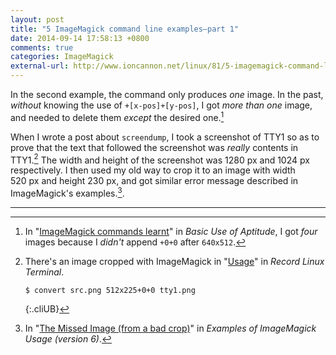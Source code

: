 ```yaml
---
layout: post
title: "5 ImageMagick command line examples–part 1"
date: 2014-09-14 17:58:13 +0800
comments: true
categories: ImageMagick
external-url: http://www.ioncannon.net/linux/81/5-imagemagick-command-line-examples-part-1/
---
```


In the second example, the command only produces *one* image.  In the
past, *without* knowing the use of `+[x-pos]+[y-pos]`, I got *more
than one* image, and needed to delete them *except* the desired
one.[^1]

When I wrote a post about `screendump`, I took a screenshot of TTY1 so
as to prove that the text that followed the screenshot was *really*
contents in TTY1.[^2]  The width and height of the screenshot was
1280 px and 1024 px respectively.  I then used my old way to crop it
to an image with width 520 px and height 230 px, and got similar error
message described in ImageMagick's examples.[^3].

---
[^1]:
    In "[ImageMagick commands learnt][pp1]" in *Basic Use of
    Aptitude*, I got *four* images because I *didn't* append `+0+0`
    after `640x512`.

[^2]:
    There's an image cropped with ImageMagick in "[Usage][pp2]" in
    *Record Linux Terminal*.

    ~~~
    $ convert src.png 512x225+0+0 tty1.png
    ~~~
    {:.cliUB}

[^3]:
    In "[The Missed Image (from a bad crop)][err]" in *Examples of
    ImageMagick Usage (version 6)*.

[pp1]: /blog/2014/06/30/basic-use-of-aptitude/#imagemagick-commands-learnt
[pp2]: /blog/2014/09/14/record-linux-terminal/
[err]: http://www.imagemagick.org/Usage/crop/#crop_missed
